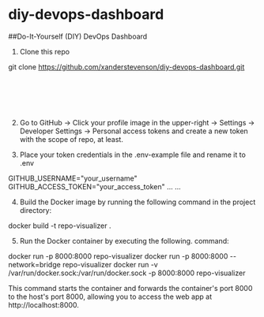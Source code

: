 # diy-devops-dashboard
##Do-It-Yourself (DIY) DevOps Dashboard

1. Clone this repo

git clone https://github.com/xanderstevenson/diy-devops-dashboard.git

<br></br>
<br></br>

2. Go to GitHub -> Click your profile image in the upper-right -> Settings -> Developer Settings -> Personal access tokens and create a new token with the scope of repo, at least.


3. Place your token credentials in the .env-example file and rename it to .env

GITHUB_USERNAME="your_username"<br>
GITHUB_ACCESS_TOKEN="your_access_token"
...
...


4. Build the Docker image by running the following command in the project directory:

docker build -t repo-visualizer .



5. Run the Docker container by executing the following. command:

docker run -p 8000:8000 repo-visualizer
docker run -p 8000:8000 --network=bridge repo-visualizer
docker run -v /var/run/docker.sock:/var/run/docker.sock -p 8000:8000 repo-visualizer


This command starts the container and forwards the container's port 8000 to the host's port 8000, allowing you to access the web app at http://localhost:8000.
